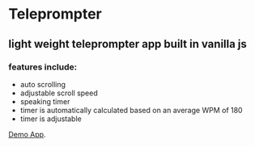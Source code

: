 # Teleprompter
## light weight teleprompter app built in vanilla js
### features include:
- auto scrolling
- adjustable scroll speed
- speaking timer
- timer is automatically calculated based on an average WPM of 180
- timer is adjustable

[Demo App](https://johnalxndr.github.io/prompter/).

